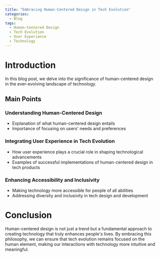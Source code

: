 ```yaml
---
title: "Embracing Human-Centered Design in Tech Evolution"
categories:
  - Blog
tags:
  - Human-Centered Design
  - Tech Evolution
  - User Experience
  - Technology
---
```


# Introduction
In this blog post, we delve into the significance of human-centered design in the ever-evolving landscape of technology. 

## Main Points

### Understanding Human-Centered Design
- Explanation of what human-centered design entails
- Importance of focusing on users' needs and preferences

### Integrating User Experience in Tech Evolution
- How user experience plays a crucial role in shaping technological advancements
- Examples of successful implementations of human-centered design in tech products

### Enhancing Accessibility and Inclusivity
- Making technology more accessible for people of all abilities
- Addressing diversity and inclusivity in tech design and development

# Conclusion
Human-centered design is not just a trend but a fundamental approach to creating technology that truly enhances people's lives. By embracing this philosophy, we can ensure that tech evolution remains focused on the human element, making our interactions with technology more intuitive and meaningful.